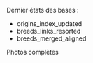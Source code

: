 Dernier états des bases :
- origins_index_updated
- breeds_links_resorted
- breeds_merged_aligned

Photos complètes
